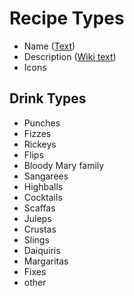 # Recipe Types #
  * Name ([Text](Text.md))
  * Description ([Wiki text](WikiText.md))
  * Icons

## Drink Types ##
  * Punches
  * Fizzes
  * Rickeys
  * Flips
  * Bloody Mary family
  * Sangarees
  * Highballs
  * Cocktails
  * Scaffas
  * Juleps
  * Crustas
  * Slings
  * Daiquiris
  * Margaritas
  * Fixes
  * other
